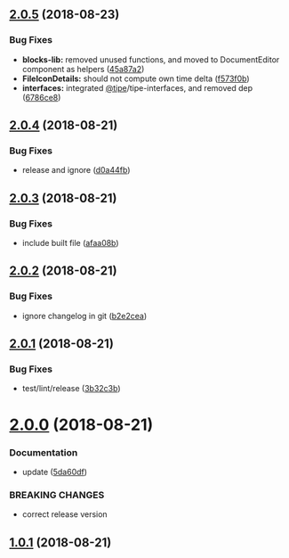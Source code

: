 ## [2.0.5](https://github.com/tipeio/tipe-ui/compare/v2.0.4...v2.0.5) (2018-08-23)


### Bug Fixes

* **blocks-lib:** removed unused functions, and moved to DocumentEditor component as helpers ([45a87a2](https://github.com/tipeio/tipe-ui/commit/45a87a2))
* **FileIconDetails:** should not compute own time delta ([f573f0b](https://github.com/tipeio/tipe-ui/commit/f573f0b))
* **interfaces:** integrated [@tipe](https://github.com/tipe)/tipe-interfaces, and removed dep ([6786ce8](https://github.com/tipeio/tipe-ui/commit/6786ce8))

## [2.0.4](https://github.com/tipeio/tipe-ui/compare/v2.0.3...v2.0.4) (2018-08-21)


### Bug Fixes

* release and ignore ([d0a44fb](https://github.com/tipeio/tipe-ui/commit/d0a44fb))

## [2.0.3](https://github.com/tipeio/tipe-ui/compare/v2.0.2...v2.0.3) (2018-08-21)


### Bug Fixes

* include built file ([afaa08b](https://github.com/tipeio/tipe-ui/commit/afaa08b))

## [2.0.2](https://github.com/tipeio/tipe-ui/compare/v2.0.1...v2.0.2) (2018-08-21)


### Bug Fixes

* ignore changelog in git ([b2e2cea](https://github.com/tipeio/tipe-ui/commit/b2e2cea))

## [2.0.1](https://github.com/tipeio/tipe-ui/compare/v2.0.0...v2.0.1) (2018-08-21)


### Bug Fixes

* test/lint/release ([3b32c3b](https://github.com/tipeio/tipe-ui/commit/3b32c3b))

# [2.0.0](https://github.com/tipeio/tipe-ui/compare/v1.0.1...v2.0.0) (2018-08-21)


### Documentation

* update ([5da60df](https://github.com/tipeio/tipe-ui/commit/5da60df))


### BREAKING CHANGES

* correct release version

## [1.0.1](https://github.com/tipeio/tipe-ui/compare/v1.0.0...v1.0.1) (2018-08-21)
